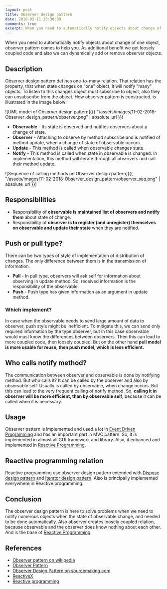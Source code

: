 ```yaml
---
layout: post
title: Observer design pattern
date: 2018-02-11 23:30:00
comments: true
excerpt: When you need to automatically notify objects about change of one object, observer pattern comes to help you. As additional benefit we get loosely coupled code and also we can dynamically add or remove observer objects.
---
```

When you need to automatically notify objects about change of one object, observer pattern comes to help you. As additional benefit we get loosely coupled code and also we can dynamically add or remove observer objects.

## Description
Observer design pattern defines one-to-many relation. That relation has the property, that when state changes on "one" object, it will notify "many" objects. To listen to this changes object must subscribe to object, also they can unsubscribe from the object. How observer pattern is constructed, is illustrated in the image below:

![UML model of Observer design pattern]({{ "/assets/images/11-02-2018-Observer_design_pattern/observer.png" | absolute_url }})

- **Observable** - Its state is observed and notifies observers about a change of state.
- **Observer** - Attaching to observe by method subscribe and is notified of method update, when a change of state of observable occurs.
- **Update** - This method is called when observable changes state.
- **Notify** - This method is called when state in observable is changed. In implementation, this method will iterate through all observers and call their method update.

![Sequence of calling methods on Observer design pattern]({{ "/assets/images/11-02-2018-Observer_design_pattern/observer_seq.png" | absolute_url }})

## Responsibilities
- Responsibility of **observable is maintained list of observers and notify them** about state of change.
- Responsibility of **observer is to register (and unregister) themselves on observable and update their state** when they are notified.

## Push or pull type?
There can be two types of style of implementation of distribution of changes. The only difference between them is in the transmission of information.

- **Pull** - In pull type, observers will ask self for information about observing in update method. So, received information is the responsibility of the observable.
- **Push** - Push type has given information as an argument in update method.

### Which implement?
In case when the observable needs to send large amount of data to observer, push style might be inefficient. To mitigate this, we can send only required information by the type observer, but in this case observable would must know the differences between observers. Then this can lead to more coupled code, then loosely coupled. But on the other hand **pull model is more usable for reuse, then push model, which is less efficient.**

## Who calls notify method?
The communication between observer and observable is done by notifying method. But who calls it? It can be called by the observer and also by observable self. Usually is called by observable, when change occurs. But this can lead to the very frequent calling of notify method. So, **calling it in observer will be more efficient, than by observable self**, because it can be called when it is necessary.

## Usage
Observer pattern is implemented and used a lot in [Event Driven Programming](https://en.wikipedia.org/wiki/Event-driven_programming) and has an important part in MVC pattern. So, it is implemented in almost all GUI framework and library. Also, it enhanced and implemented in [Reactive Programming](https://www.reactiveworld.net/2018/01/28/Reactive_programming.html).

## Reactive programming relation
Reactive programming use observer design pattern extended  with [Dispose design pattern](https://en.wikipedia.org/wiki/Dispose_pattern) and [Iterator design pattern](https://en.wikipedia.org/wiki/Iterator_pattern). Also is principally implemented everywhere in Reactive programming.

## Conclusion
The observer design pattern is here to solve problems when we need to notify numerous objects when the state of observable change, and needed to be done automatically. Also observer creates loosely coupled relation, because observable and the observer does know nothing about each other. And is the base of [Reactive Programming](https://www.reactiveworld.net/2018/01/28/Reactive_programming.html).

## References
- [Observer pattern on wikipedia](https://en.wikipedia.org/wiki/Observer_pattern)
- [Observer Pattern](http://www.oodesign.com/observer-pattern.html)
- [Observer Design Pattern on sourcemaking.com](https://sourcemaking.com/design_patterns/observer)
- [ReactiveX](http://reactivex.io/intro.html)
- [Reactive programming](https://en.wikipedia.org/wiki/Reactive_programming)
